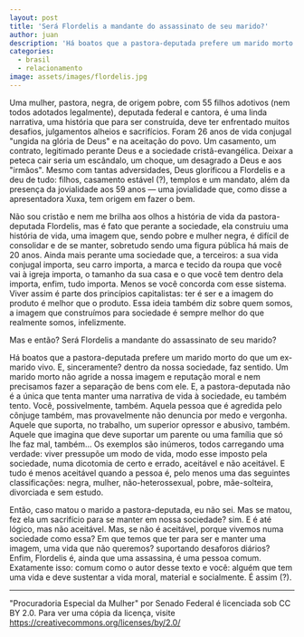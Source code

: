 ```yaml
---
layout: post
title: 'Será Flordelis a mandante do assassinato de seu marido?'
author: juan
description: 'Há boatos que a pastora-deputada prefere um marido morto do que um ex-marido vivo. E, sinceramente? Dentro da nossa sociedade, faz sentido.'
categories:
  - brasil
  - relacionamento
image: assets/images/flordelis.jpg
---
```

Uma mulher, pastora, negra, de origem pobre, com 55 filhos adotivos (nem todos adotados legalmente), deputada federal e cantora, é uma linda narrativa, uma história que para ser construída, deve ter enfrentado muitos desafios, julgamentos alheios e sacrifícios. Foram 26 anos de vida conjugal "ungida na glória de Deus" e na aceitação do povo. Um casamento, um contrato, legitimado perante Deus e a sociedade cristã-evangélica. Deixar a peteca cair seria um escândalo, um choque, um desagrado a Deus e aos "irmãos". Mesmo com tantas adversidades, Deus glorificou a Flordelis e a deu de tudo: filhos, casamento estável (?), templos e um mandato, além da presença da jovialidade aos 59 anos — uma jovialidade que, como disse a apresentadora Xuxa, tem origem em fazer o bem.

Não sou cristão e nem me brilha aos olhos a história de vida da pastora-deputada Flordelis, mas é fato que perante a sociedade, ela construiu uma história de vida, uma imagem que, sendo pobre e mulher negra, é difícil de consolidar e de se manter, sobretudo sendo uma figura pública há mais de 20 anos. Ainda mais perante uma sociedade que, a terceiros: a sua vida conjugal importa, seu carro importa, a marca e tecido da roupa que você vai à igreja importa, o tamanho da sua casa e o que você tem dentro dela importa, enfim, tudo importa. Menos se você concorda com esse sistema. Viver assim é parte dos princípios capitalistas: ter é ser e a imagem do produto é melhor que o produto. Essa ideia também diz sobre quem somos, a imagem que construímos para sociedade é sempre melhor do que realmente somos, infelizmente.

Mas e então? Será Flordelis a mandante do assassinato de seu marido?

Há boatos que a pastora-deputada prefere um marido morto do que um ex-marido vivo. E, sinceramente? dentro da nossa sociedade, faz sentido. Um marido morto não agride a nossa imagem e reputação moral e nem precisamos fazer a separação de bens com ele. E, a pastora-deputada não é a única que tenta manter uma narrativa de vida à sociedade, eu também tento. Você, possivelmente, também. Aquela pessoa que é agredida pelo cônjuge também, mas provavelmente não denuncia por medo e vergonha. Aquele que suporta, no trabalho, um superior opressor e abusivo, também. Aquele que imagina que deve suportar um parente ou uma família que só lhe faz mal, também… Os exemplos são inúmeros, todos carregando uma verdade: viver pressupõe um modo de vida, modo esse imposto pela sociedade, numa dicotomia de certo e errado, aceitável e não aceitável. E tudo é menos aceitável quando a pessoa é, pelo menos uma das seguintes classificações: negra, mulher, não-heterossexual, pobre, mãe-solteira, divorciada e sem estudo.

Então, caso matou o marido a pastora-deputada, eu não sei. Mas se matou, fez ela um sacrifício para se manter em nossa sociedade? sim. E é até lógico, mas não aceitável. Mas, se não é aceitável, porque vivemos numa sociedade como essa? Em que temos que ter para ser e manter uma imagem, uma vida que não queremos? suportando desaforos diários? Enfim, Flordelis é, ainda que uma assassina, é uma pessoa comum. Exatamente isso: comum como o autor desse texto e você: alguém que tem uma vida e deve sustentar a vida moral, material e socialmente. É assim (?).

---
"Procuradoria Especial da Mulher" por Senado Federal é licenciada sob CC BY 2.0. Para ver uma cópia da licença, visite https://creativecommons.org/licenses/by/2.0/
